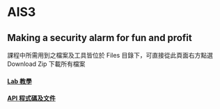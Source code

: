# AIS3
## Making a security alarm for fun and profit

課程中所需用到之檔案及工具皆位於 Files 目錄下，可直接從此頁面右方點選 Download Zip 下載所有檔案
#### [Lab 教學](https://github.com/mcsworld/AIS3/blob/master/Lab/README.md)
#### [API 程式碼及文件](https://github.com/mcsworld/AIS3/blob/master/API)
